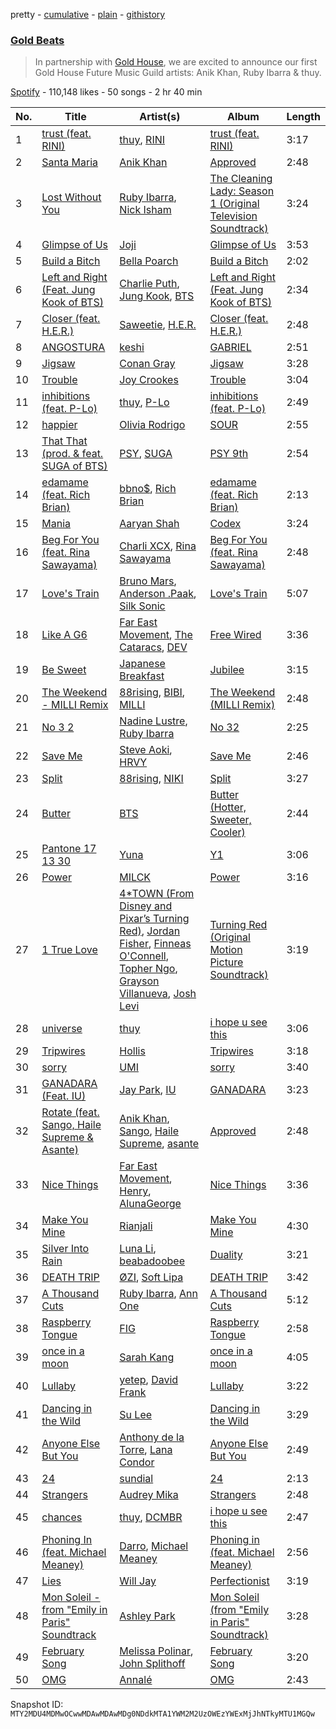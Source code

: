 pretty - [cumulative](/playlists/cumulative/37i9dQZF1DXcPGEMJEYxNg.md) - [plain](/playlists/plain/37i9dQZF1DXcPGEMJEYxNg) - [githistory](https://github.githistory.xyz/mackorone/spotify-playlist-archive/blob/main/playlists/plain/37i9dQZF1DXcPGEMJEYxNg)

### [Gold Beats](https://open.spotify.com/playlist/37i9dQZF1DXcPGEMJEYxNg)

> In partnership with <a href="https://goldhouse.org/">Gold House</a>, we are excited to announce our first Gold House Future Music Guild artists: Anik Khan, Ruby Ibarra & thuy.

[Spotify](https://open.spotify.com/user/spotify) - 110,148 likes - 50 songs - 2 hr 40 min

| No. | Title | Artist(s) | Album | Length |
|---|---|---|---|---|
| 1 | [trust \(feat\. RINI\)](https://open.spotify.com/track/6GJv5FTWGHWgl4uPdpc6O2) | [thuy](https://open.spotify.com/artist/3R80OE4RViOWbnuvqh0j8a), [RINI](https://open.spotify.com/artist/2joIhhX3Feq47H4QXVDOr3) | [trust \(feat\. RINI\)](https://open.spotify.com/album/2p01yIsIKueoaEQ8SKG7Bh) | 3:17 |
| 2 | [Santa Maria](https://open.spotify.com/track/5MiD1d6C7EXxadJwekOudc) | [Anik Khan](https://open.spotify.com/artist/23bSD5t38m4d6k8jtlZGDa) | [Approved](https://open.spotify.com/album/1bV0yl7ESEK6bnIUS0vIuu) | 2:48 |
| 3 | [Lost Without You](https://open.spotify.com/track/4hihbl7qEfTWbV105KXgNo) | [Ruby Ibarra](https://open.spotify.com/artist/5y1a3x8WQZLTsmLPowFnkj), [Nick Isham](https://open.spotify.com/artist/3INQD45A4I7hWypSUOLyB6) | [The Cleaning Lady: Season 1 \(Original Television Soundtrack\)](https://open.spotify.com/album/5vUcnfXZ25zPRTM1VkN42u) | 3:24 |
| 4 | [Glimpse of Us](https://open.spotify.com/track/6xGruZOHLs39ZbVccQTuPZ) | [Joji](https://open.spotify.com/artist/3MZsBdqDrRTJihTHQrO6Dq) | [Glimpse of Us](https://open.spotify.com/album/6ZZvx0aefZV3LKa053fn71) | 3:53 |
| 5 | [Build a Bitch](https://open.spotify.com/track/7BoobGhD4x5K96Me0hqC8Q) | [Bella Poarch](https://open.spotify.com/artist/26cMerAxjx9GedFt0lMDjm) | [Build a Bitch](https://open.spotify.com/album/5YKqfiQdPYWJ0kZ5pttY5o) | 2:02 |
| 6 | [Left and Right \(Feat\. Jung Kook of BTS\)](https://open.spotify.com/track/0mBP9X2gPCuapvpZ7TGDk3) | [Charlie Puth](https://open.spotify.com/artist/6VuMaDnrHyPL1p4EHjYLi7), [Jung Kook](https://open.spotify.com/artist/6HaGTQPmzraVmaVxvz6EUc), [BTS](https://open.spotify.com/artist/3Nrfpe0tUJi4K4DXYWgMUX) | [Left and Right \(Feat\. Jung Kook of BTS\)](https://open.spotify.com/album/4LyiYe4wZ6XwzUne79hidF) | 2:34 |
| 7 | [Closer \(feat\. H.E.R.\)](https://open.spotify.com/track/1dKe9VEGUSNfzn5MDvm6SJ) | [Saweetie](https://open.spotify.com/artist/6cK3NBO6uP7hh0oyuVELFl), [H.E.R.](https://open.spotify.com/artist/3Y7RZ31TRPVadSFVy1o8os) | [Closer \(feat\. H.E.R.\)](https://open.spotify.com/album/5IZ3qMtXKXAleWBxB7vWen) | 2:48 |
| 8 | [ANGOSTURA](https://open.spotify.com/track/38umMmZQdeoOG7Zojor4g3) | [keshi](https://open.spotify.com/artist/3pc0bOVB5whxmD50W79wwO) | [GABRIEL](https://open.spotify.com/album/1WVIJaAboRSwJOe4u0n0Q7) | 2:51 |
| 9 | [Jigsaw](https://open.spotify.com/track/1WzOonguDKuWQrTTf5yR0D) | [Conan Gray](https://open.spotify.com/artist/4Uc8Dsxct0oMqx0P6i60ea) | [Jigsaw](https://open.spotify.com/album/4OmdjXVk6PslBdirwfruqQ) | 3:28 |
| 10 | [Trouble](https://open.spotify.com/track/3L7HXWRZMkSR7dEi4ttJOj) | [Joy Crookes](https://open.spotify.com/artist/5XMyhVhi5ZN2pi0Qwi1zXS) | [Trouble](https://open.spotify.com/album/7arfU7Nnx72FDYB83muIRY) | 3:04 |
| 11 | [inhibitions \(feat\. P\-Lo\)](https://open.spotify.com/track/38i2wm5NBB5iS3WpjlMmWY) | [thuy](https://open.spotify.com/artist/3R80OE4RViOWbnuvqh0j8a), [P\-Lo](https://open.spotify.com/artist/2QLM9IFaHBtB16b8ZDaA3A) | [inhibitions \(feat\. P\-Lo\)](https://open.spotify.com/album/0W84AyMDAbWKIGN1gHObDA) | 2:49 |
| 12 | [happier](https://open.spotify.com/track/2tGvwE8GcFKwNdAXMnlbfl) | [Olivia Rodrigo](https://open.spotify.com/artist/1McMsnEElThX1knmY4oliG) | [SOUR](https://open.spotify.com/album/6s84u2TUpR3wdUv4NgKA2j) | 2:55 |
| 13 | [That That \(prod\. & feat\. SUGA of BTS\)](https://open.spotify.com/track/7GNRUsU3M4XNDDB9xle5Dz) | [PSY](https://open.spotify.com/artist/2dd5mrQZvg6SmahdgVKDzh), [SUGA](https://open.spotify.com/artist/0ebNdVaOfp6N0oZ1guIxM8) | [PSY 9th](https://open.spotify.com/album/7hbSWdxliNs551GXtflIZB) | 2:54 |
| 14 | [edamame \(feat\. Rich Brian\)](https://open.spotify.com/track/1uMHCAyGmHqyygoNRuo7MV) | [bbno$](https://open.spotify.com/artist/41X1TR6hrK8Q2ZCpp2EqCz), [Rich Brian](https://open.spotify.com/artist/2IDLDx25HU1nQMKde4n61a) | [edamame \(feat\. Rich Brian\)](https://open.spotify.com/album/1YrACh9xDRGpjrkdWz4MfP) | 2:13 |
| 15 | [Mania](https://open.spotify.com/track/3D8dVO2xTS63toTYrmCdCF) | [Aaryan Shah](https://open.spotify.com/artist/4RzbexUO843fc5SLqKEQCr) | [Codex](https://open.spotify.com/album/3E8bp73MJg4PKbpqdA4TKD) | 3:24 |
| 16 | [Beg For You \(feat\. Rina Sawayama\)](https://open.spotify.com/track/50ZFpw2wS6ERvLmW8TINhq) | [Charli XCX](https://open.spotify.com/artist/25uiPmTg16RbhZWAqwLBy5), [Rina Sawayama](https://open.spotify.com/artist/2KEqzdPS7M5YwGmiuPTdr5) | [Beg For You \(feat\. Rina Sawayama\)](https://open.spotify.com/album/0ffmwwS9EBmpLAgjblX75O) | 2:48 |
| 17 | [Love's Train](https://open.spotify.com/track/60gTdTwaNtGAzIxKfeGVfJ) | [Bruno Mars](https://open.spotify.com/artist/0du5cEVh5yTK9QJze8zA0C), [Anderson .Paak](https://open.spotify.com/artist/3jK9MiCrA42lLAdMGUZpwa), [Silk Sonic](https://open.spotify.com/artist/6PvvGcCY2XtUcSRld1Wilr) | [Love's Train](https://open.spotify.com/album/6QKXGIgwWmWBMmIktMOchR) | 5:07 |
| 18 | [Like A G6](https://open.spotify.com/track/4DvhkX2ic4zWkQeWMwQ2qf) | [Far East Movement](https://open.spotify.com/artist/698hF4vcwHwPy8ltmXermq), [The Cataracs](https://open.spotify.com/artist/7C64wNX3howEFZjAYRKsfP), [DEV](https://open.spotify.com/artist/7Ip2u3e5Nv6fFb5xyIHxEE) | [Free Wired](https://open.spotify.com/album/1TuKgkCGIxiIns9Bc5XKRC) | 3:36 |
| 19 | [Be Sweet](https://open.spotify.com/track/0dpyzcT3RMNNSd2xKBf35I) | [Japanese Breakfast](https://open.spotify.com/artist/7MoIc5s9KXolCBH1fy9kkw) | [Jubilee](https://open.spotify.com/album/1uD1kdwTWH1DZQZqGKz6rY) | 3:15 |
| 20 | [The Weekend \- MILLI Remix](https://open.spotify.com/track/1XVQu6SXMMEJ3nc9BOGhgk) | [88rising](https://open.spotify.com/artist/1AhjOkOLkbHUfcHDSErXQs), [BIBI](https://open.spotify.com/artist/6UbmqUEgjLA6jAcXwbM1Z9), [MILLI](https://open.spotify.com/artist/1eVPKI2R4NlX6P5FIuMXis) | [The Weekend \(MILLI Remix\)](https://open.spotify.com/album/4d6HwJXZUDUPC46qWPwTbq) | 2:48 |
| 21 | [No 3 2](https://open.spotify.com/track/4JZBsaQYzt6AVMp4eRtohK) | [Nadine Lustre](https://open.spotify.com/artist/17Do37U0HEbxu1tOrKH8dL), [Ruby Ibarra](https://open.spotify.com/artist/5y1a3x8WQZLTsmLPowFnkj) | [No 32](https://open.spotify.com/album/6aq5adlwvaslju7Za2Eb0i) | 2:25 |
| 22 | [Save Me](https://open.spotify.com/track/4HgPdfsZJa23uioLcQOefo) | [Steve Aoki](https://open.spotify.com/artist/77AiFEVeAVj2ORpC85QVJs), [HRVY](https://open.spotify.com/artist/28y6CyJNkGNjJQKrlx4AmN) | [Save Me](https://open.spotify.com/album/5jDl6mDA5gzgvzGyu7Twij) | 2:46 |
| 23 | [Split](https://open.spotify.com/track/7AE1oyRpPGoSwDs8b9XBO0) | [88rising](https://open.spotify.com/artist/1AhjOkOLkbHUfcHDSErXQs), [NIKI](https://open.spotify.com/artist/2kxP07DLgs4xlWz8YHlvfh) | [Split](https://open.spotify.com/album/7uAHGGN6s8u1BwkA3uKYiQ) | 3:27 |
| 24 | [Butter](https://open.spotify.com/track/1mWdTewIgB3gtBM3TOSFhB) | [BTS](https://open.spotify.com/artist/3Nrfpe0tUJi4K4DXYWgMUX) | [Butter \(Hotter, Sweeter, Cooler\)](https://open.spotify.com/album/0PBQ3Cp6NG8WX0G9KQVNMP) | 2:44 |
| 25 | [Pantone 17 13 30](https://open.spotify.com/track/2GeR7M97pCrWrMh8d6BlrF) | [Yuna](https://open.spotify.com/artist/3kHVioJpVxlazAAKQ64pC1) | [Y1](https://open.spotify.com/album/0xlpkNFvbonkCBiAZu0AdM) | 3:06 |
| 26 | [Power](https://open.spotify.com/track/4P9d4HswrDnEtFegdqZJNs) | [MILCK](https://open.spotify.com/artist/62lirbb6qJs4VOGpdCNHK8) | [Power](https://open.spotify.com/album/6H8FlOA6AbsRK8x3S1gVNk) | 3:16 |
| 27 | [1 True Love](https://open.spotify.com/track/2dJ1UJEQQq3jkLSJP4ZIoi) | [4\*TOWN \(From Disney and Pixar’s Turning Red\)](https://open.spotify.com/artist/7jLpPyJ5gQxCvwiBsUfFu6), [Jordan Fisher](https://open.spotify.com/artist/60wslYioiBcxSTInM4nIy2), [Finneas O'Connell](https://open.spotify.com/artist/7hCuNVmOMT7ntattMgmL96), [Topher Ngo](https://open.spotify.com/artist/10WKlp1bjWxC1IWbpX4Q6l), [Grayson Villanueva](https://open.spotify.com/artist/0wSCwQI0t7XUj0zdGO25PZ), [Josh Levi](https://open.spotify.com/artist/6NvsNA4Ea62yJh7ePTS8gz) | [Turning Red \(Original Motion Picture Soundtrack\)](https://open.spotify.com/album/6z1EZ0KfoiVW0bXIbOWAu3) | 3:19 |
| 28 | [universe](https://open.spotify.com/track/7B4UxdHwRKJYRhvXxmgZhM) | [thuy](https://open.spotify.com/artist/3R80OE4RViOWbnuvqh0j8a) | [i hope u see this](https://open.spotify.com/album/2nYJj90btoAVA4UE0GWz8P) | 3:06 |
| 29 | [Tripwires](https://open.spotify.com/track/7tf0TNfgxBg7rt7Tvo6QrP) | [Hollis](https://open.spotify.com/artist/28KOnhhvUnyvgRNXEQ41WL) | [Tripwires](https://open.spotify.com/album/4AUnmgLTf3bk7qW87l7wyY) | 3:18 |
| 30 | [sorry](https://open.spotify.com/track/1Weox7JrxWlozk46HkXHTp) | [UMI](https://open.spotify.com/artist/4ClziihVpBeFXNyDH83Lde) | [sorry](https://open.spotify.com/album/5yYBMehkCVXuFzaVPBBmzB) | 3:40 |
| 31 | [GANADARA \(Feat\. IU\)](https://open.spotify.com/track/5quFr5s5PXYfUX5jV2EBZ1) | [Jay Park](https://open.spotify.com/artist/4XDi67ZENZcbfKnvMnTYsI), [IU](https://open.spotify.com/artist/3HqSLMAZ3g3d5poNaI7GOU) | [GANADARA](https://open.spotify.com/album/4cwyl5ynvYVojZRbZ3dSFH) | 3:23 |
| 32 | [Rotate \(feat\. Sango, Haile Supreme & Asante\)](https://open.spotify.com/track/2YgTqkYXYNLz34wPdBiZ6f) | [Anik Khan](https://open.spotify.com/artist/23bSD5t38m4d6k8jtlZGDa), [Sango](https://open.spotify.com/artist/7e3FtKBIPLrIVm8g1FJMVg), [Haile Supreme](https://open.spotify.com/artist/4pZU0qHXvstRiBnhhRpY2R), [asante](https://open.spotify.com/artist/6bv2mTQTcpXQ4IEHv3Kv3a) | [Approved](https://open.spotify.com/album/1bV0yl7ESEK6bnIUS0vIuu) | 2:48 |
| 33 | [Nice Things](https://open.spotify.com/track/0Gfcf1RU1Q8eY8F3D0KAaz) | [Far East Movement](https://open.spotify.com/artist/698hF4vcwHwPy8ltmXermq), [Henry](https://open.spotify.com/artist/1sjw4xq2pAWy5Vdgba5QAt), [AlunaGeorge](https://open.spotify.com/artist/2VAnyOxzJuSAj7XIuEOT38) | [Nice Things](https://open.spotify.com/album/6xtYWI1XN7q3siqgL1OVLW) | 3:36 |
| 34 | [Make You Mine](https://open.spotify.com/track/4Am9AJz2rKsUHR0rSi5WdQ) | [Rianjali](https://open.spotify.com/artist/4zxAliXk8NpmSIdRUepyOG) | [Make You Mine](https://open.spotify.com/album/4OyqQsIJ5p3laXhmQGT0mn) | 4:30 |
| 35 | [Silver Into Rain](https://open.spotify.com/track/1fMOg9fZ20OCJCzYiXmom7) | [Luna Li](https://open.spotify.com/artist/4ZAk3yVJdtf1CFnTiG08U3), [beabadoobee](https://open.spotify.com/artist/35l9BRT7MXmM8bv2WDQiyB) | [Duality](https://open.spotify.com/album/7hlIZo0zmIL0cd76vieDzM) | 3:21 |
| 36 | [DEATH TRIP](https://open.spotify.com/track/1cENnHoIyYcBm5ubz3h1q9) | [ØZI](https://open.spotify.com/artist/7Icsejk4pdIhkq2KO5A0jD), [Soft Lipa](https://open.spotify.com/artist/3Xp3DA50zRP4TYOtNR7k1T) | [DEATH TRIP](https://open.spotify.com/album/6RF7gZXUtYNfLngg1ziZQJ) | 3:42 |
| 37 | [A Thousand Cuts](https://open.spotify.com/track/3BeSIS2pBi5ixg580Gy57U) | [Ruby Ibarra](https://open.spotify.com/artist/5y1a3x8WQZLTsmLPowFnkj), [Ann One](https://open.spotify.com/artist/0gbdUzudCwdzxynH0YSqhI) | [A Thousand Cuts](https://open.spotify.com/album/4rAVxJD6qAOsyEVBRKVOAQ) | 5:12 |
| 38 | [Raspberry Tongue](https://open.spotify.com/track/7dtUx6UNMsD6PQ8LhyUOXO) | [FIG](https://open.spotify.com/artist/2pKRCZKuL3p3PDWMNCLAH8) | [Raspberry Tongue](https://open.spotify.com/album/6XQoQAnLR9icdYN9JItECG) | 2:58 |
| 39 | [once in a moon](https://open.spotify.com/track/4ZlHqeXbItX1qC86aFUax1) | [Sarah Kang](https://open.spotify.com/artist/0MBNzfGHTiPYag4DupDXUj) | [once in a moon](https://open.spotify.com/album/0P6uxMt91VW5taeFKNx963) | 4:05 |
| 40 | [Lullaby](https://open.spotify.com/track/6adJRoU4YpwkbwNo9ZLUB9) | [yetep](https://open.spotify.com/artist/20lmiQy576CSBPz0VJHmnC), [David Frank](https://open.spotify.com/artist/1DTCyYmKxKEv37N97OTczW) | [Lullaby](https://open.spotify.com/album/6npvHapDZNvEZHWTLRiDc0) | 3:22 |
| 41 | [Dancing in the Wild](https://open.spotify.com/track/2nMzoa9kEaklftvRfERJqZ) | [Su Lee](https://open.spotify.com/artist/3fQKqN78jhKHvpI2DqecIj) | [Dancing in the Wild](https://open.spotify.com/album/6FJtUF1Z1FeoahCd8Lc3P3) | 3:29 |
| 42 | [Anyone Else But You](https://open.spotify.com/track/4IBsj7ouiYgkKhaJnBCTXE) | [Anthony de la Torre](https://open.spotify.com/artist/6dxbsVBLykNgOpP0DxjMR4), [Lana Condor](https://open.spotify.com/artist/4KdW7TLVWFkxlsCBQ0VTRc) | [Anyone Else But You](https://open.spotify.com/album/4qT57u3gSvIXaWGtInIp60) | 2:49 |
| 43 | [24](https://open.spotify.com/track/5nsMKSAJwcr1pA9I6PW429) | [sundial](https://open.spotify.com/artist/1SOubzv0uhrziEXbNLMUw9) | [24](https://open.spotify.com/album/3X4pg5g6RIl0Le8RSgiwfJ) | 2:13 |
| 44 | [Strangers](https://open.spotify.com/track/16k7sLX58uNRKuueVzG6jy) | [Audrey Mika](https://open.spotify.com/artist/3JDG63cSaK3xgDnB2H55Xp) | [Strangers](https://open.spotify.com/album/6x0uRAJjOAx8BAC60QQHfj) | 2:48 |
| 45 | [chances](https://open.spotify.com/track/3PPD1wg591kQnsws16mlkS) | [thuy](https://open.spotify.com/artist/3R80OE4RViOWbnuvqh0j8a), [DCMBR](https://open.spotify.com/artist/6sjYoprgk0hVjBA77kIXUr) | [i hope u see this](https://open.spotify.com/album/2nYJj90btoAVA4UE0GWz8P) | 2:47 |
| 46 | [Phoning In \(feat\. Michael Meaney\)](https://open.spotify.com/track/4lqto2tfmDRMspkm9IcAnC) | [Darro](https://open.spotify.com/artist/3X2AuZv4fn9OPLwy464PgG), [Michael Meaney](https://open.spotify.com/artist/53N5nS18cDlYFPPLlpZMS2) | [Phoning in \(feat\. Michael Meaney\)](https://open.spotify.com/album/0XdKUveXVbC3pcVBky9pvB) | 2:56 |
| 47 | [Lies](https://open.spotify.com/track/0w0JymbxJS4N6qEWg7pA0a) | [Will Jay](https://open.spotify.com/artist/4lWJityOQkWcLFiboQBvBq) | [Perfectionist](https://open.spotify.com/album/7Kt4ZtQ8rnxBBZzgMREbaC) | 3:19 |
| 48 | [Mon Soleil \- from "Emily in Paris" Soundtrack](https://open.spotify.com/track/3jJ9djWzDlQnqDd7vTZs9K) | [Ashley Park](https://open.spotify.com/artist/59QZR94fPLVcOx2sWEk7xn) | [Mon Soleil \(from "Emily in Paris" Soundtrack\)](https://open.spotify.com/album/6HoFsUfW1RX6nCKntCkiHu) | 3:28 |
| 49 | [February Song](https://open.spotify.com/track/69fLVwZ9rQImSXMJSwYb39) | [Melissa Polinar](https://open.spotify.com/artist/2O6S01fSY6YHfZT6qLAgxG), [John Splithoff](https://open.spotify.com/artist/7A2x4Urpc4VKF1pb7qnNqD) | [February Song](https://open.spotify.com/album/3iNMX5Rjd4IS8bsl8NrQo3) | 3:20 |
| 50 | [OMG](https://open.spotify.com/track/1nLtR8vhySvat85DR0W1Zt) | [Annalé](https://open.spotify.com/artist/7A3a8XrIxL8NZgqaKlnPrW) | [OMG](https://open.spotify.com/album/7wpAiiFQAADL1pLwH0iCf8) | 2:43 |

Snapshot ID: `MTY2MDU4MDMwOCwwMDAwMDAwMDg0NDdkMTA1YWM2M2UzOWEzYWExMjJhNTkyMTU1MGQw`

